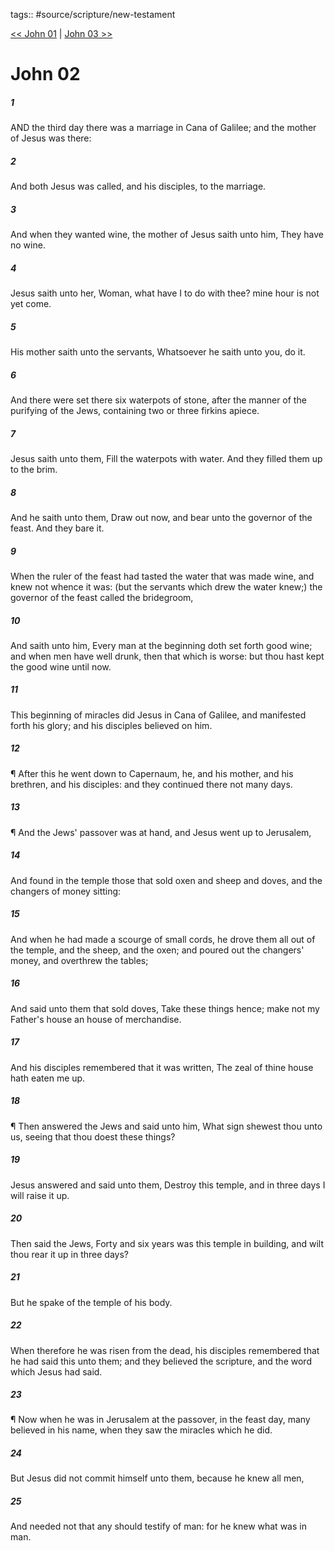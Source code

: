 tags:: #source/scripture/new-testament

[<< John 01](/New_Testament/04_John/John_01.md) | [John 03 >>](/New_Testament/04_John/John_03.md)

# John 02

##### 1

AND the third day there was a marriage in Cana of Galilee; and the mother of Jesus was there:

##### 2

And both Jesus was called, and his disciples, to the marriage.

##### 3

And when they wanted wine, the mother of Jesus saith unto him, They have no wine.

##### 4

Jesus saith unto her, Woman, what have I to do with thee? mine hour is not yet come.

##### 5

His mother saith unto the servants, Whatsoever he saith unto you, do it.

##### 6

And there were set there six waterpots of stone, after the manner of the purifying of the Jews, containing two or three firkins apiece.

##### 7

Jesus saith unto them, Fill the waterpots with water. And they filled them up to the brim.

##### 8

And he saith unto them, Draw out now, and bear unto the governor of the feast. And they bare it.

##### 9

When the ruler of the feast had tasted the water that was made wine, and knew not whence it was: (but the servants which drew the water knew;) the governor of the feast called the bridegroom,

##### 10

And saith unto him, Every man at the beginning doth set forth good wine; and when men have well drunk, then that which is worse: but thou hast kept the good wine until now.

##### 11

This beginning of miracles did Jesus in Cana of Galilee, and manifested forth his glory; and his disciples believed on him.

##### 12

¶ After this he went down to Capernaum, he, and his mother, and his brethren, and his disciples: and they continued there not many days.

##### 13

¶ And the Jews' passover was at hand, and Jesus went up to Jerusalem,

##### 14

And found in the temple those that sold oxen and sheep and doves, and the changers of money sitting:

##### 15

And when he had made a scourge of small cords, he drove them all out of the temple, and the sheep, and the oxen; and poured out the changers' money, and overthrew the tables;

##### 16

And said unto them that sold doves, Take these things hence; make not my Father's house an house of merchandise.

##### 17

And his disciples remembered that it was written, The zeal of thine house hath eaten me up.

##### 18

¶ Then answered the Jews and said unto him, What sign shewest thou unto us, seeing that thou doest these things?

##### 19

Jesus answered and said unto them, Destroy this temple, and in three days I will raise it up.

##### 20

Then said the Jews, Forty and six years was this temple in building, and wilt thou rear it up in three days?

##### 21

But he spake of the temple of his body.

##### 22

When therefore he was risen from the dead, his disciples remembered that he had said this unto them; and they believed the scripture, and the word which Jesus had said.

##### 23

¶ Now when he was in Jerusalem at the passover, in the feast day, many believed in his name, when they saw the miracles which he did.

##### 24

But Jesus did not commit himself unto them, because he knew all men,

##### 25

And needed not that any should testify of man: for he knew what was in man.
